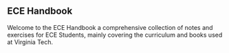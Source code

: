 
## ECE Handbook
Welcome to the ECE Handbook a comprehensive collection of notes and exercises for ECE Students, mainly covering the curriculum and books used at Virginia Tech. 



